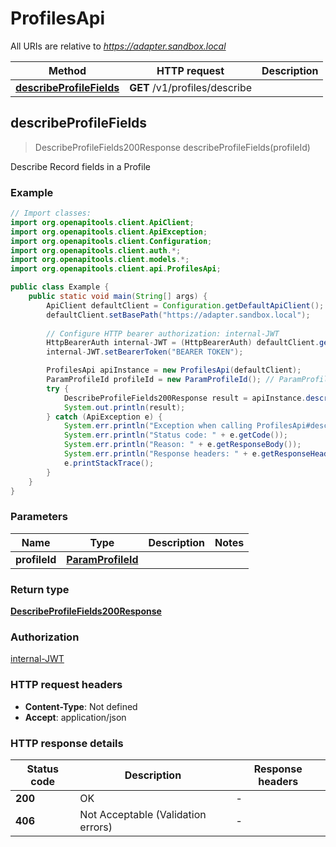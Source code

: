 # ProfilesApi

All URIs are relative to *https://adapter.sandbox.local*

| Method | HTTP request | Description |
|------------- | ------------- | -------------|
| [**describeProfileFields**](ProfilesApi.md#describeProfileFields) | **GET** /v1/profiles/describe |  |



## describeProfileFields

> DescribeProfileFields200Response describeProfileFields(profileId)



Describe Record fields in a Profile

### Example

```java
// Import classes:
import org.openapitools.client.ApiClient;
import org.openapitools.client.ApiException;
import org.openapitools.client.Configuration;
import org.openapitools.client.auth.*;
import org.openapitools.client.models.*;
import org.openapitools.client.api.ProfilesApi;

public class Example {
    public static void main(String[] args) {
        ApiClient defaultClient = Configuration.getDefaultApiClient();
        defaultClient.setBasePath("https://adapter.sandbox.local");
        
        // Configure HTTP bearer authorization: internal-JWT
        HttpBearerAuth internal-JWT = (HttpBearerAuth) defaultClient.getAuthentication("internal-JWT");
        internal-JWT.setBearerToken("BEARER TOKEN");

        ProfilesApi apiInstance = new ProfilesApi(defaultClient);
        ParamProfileId profileId = new ParamProfileId(); // ParamProfileId | 
        try {
            DescribeProfileFields200Response result = apiInstance.describeProfileFields(profileId);
            System.out.println(result);
        } catch (ApiException e) {
            System.err.println("Exception when calling ProfilesApi#describeProfileFields");
            System.err.println("Status code: " + e.getCode());
            System.err.println("Reason: " + e.getResponseBody());
            System.err.println("Response headers: " + e.getResponseHeaders());
            e.printStackTrace();
        }
    }
}
```

### Parameters


| Name | Type | Description  | Notes |
|------------- | ------------- | ------------- | -------------|
| **profileId** | [**ParamProfileId**](.md)|  | |

### Return type

[**DescribeProfileFields200Response**](DescribeProfileFields200Response.md)

### Authorization

[internal-JWT](../README.md#internal-JWT)

### HTTP request headers

- **Content-Type**: Not defined
- **Accept**: application/json


### HTTP response details
| Status code | Description | Response headers |
|-------------|-------------|------------------|
| **200** | OK |  -  |
| **406** | Not Acceptable (Validation errors) |  -  |


